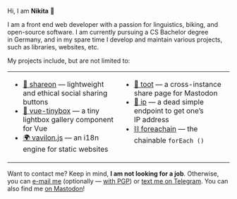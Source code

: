 Hi, I am **Nikita** 👋

I am a front end web developer with a passion for linguistics, biking, and open-source software. I am currently pursuing a CS Bachelor degree in Germany, and in my spare time I develop and maintain various projects, such as libraries, websites, etc.

My projects include, but are not limited to:

<table>
<tr>
<td width=50% valign=top>

  * [📯 shareon](https://shareon.js.org/) — lightweight and ethical social sharing buttons
  * [🌌 vue-tinybox](https://os.karamoff.dev/vue-tinybox) — a tiny lightbox gallery component for Vue
  * [🌍 vavilon.js](https://vavilon.js.org/) — an i18n engine for static websites

</td>
<td width=50% valign=top>

  * [🐘 toot](https://toot.karamoff.dev/) — a cross-instance share page for Mastodon
  * [📮 ip](https://github.com/NickKaramoff/ip) — a dead simple endpoint to get one’s IP address
  * [⛓ foreachain](https://www.npmjs.com/package/foreachain) — the chainable `forEach ()`

</td>
</tr>
</table>

Want to contact me? Keep in mind, **I am not looking for a job**. Otherwise, you can [e-mail me](mailto:github@karamoff.dev) (optionally — [with PGP](https://github.com/NickKaramoff/pgp)) or [text me on Telegram](https://t.me/NickKaramoff). You can also find me <a rel="me" href="https://fosstodon.org/@NickKaramoff">on Mastodon</a>!
